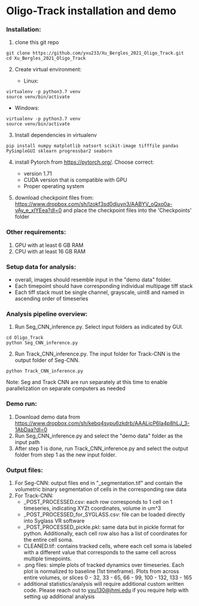 # Oligo-Track installation and demo

### Installation:
1. clone this git repo
```
git clone https://github.com/yxu233/Xu_Bergles_2021_Oligo_Track.git
cd Xu_Bergles_2021_Oligo_Track
```

2. Create virtual environment:

	- Linux:
```
virtualenv -p python3.7 venv
source venv/bin/activate
```

- Windows:



```
virtualenv -p python3.7 venv
source venv/bin/activate
```

3. Install dependencies in virtualenv
```
pip install numpy matplotlib natsort scikit-image tifffile pandas PySimpleGUI sklearn progressbar2 seaborn
```

4. install Pytorch from https://pytorch.org/. Choose correct:
	- version 1.71
	- CUDA version that is compatible with GPU
	- Proper operating system

5. download checkpoint files from:  https://www.dropbox.com/sh/lzokf3sd0diuyn3/AABYV_oQxo0a-vAy_e_xIYEea?dl=0 and place the checkpoint files into the 'Checkpoints' folder


### Other requirements:
1. GPU with at least 6 GB RAM
2. CPU with at least 16 GB RAM
   
### Setup data for analysis:
* overall, images should resemble input in the "demo data" folder.
* Each timepoint should have corresponding individual multipage tiff stack
* Each tiff stack must be single channel, grayscale, uint8 and named in ascending order of timeseries
   
### Analysis pipeline overview:
1. Run Seg_CNN_inference.py. Select input folders as indicated by GUI.
```
cd Oligo_Track
python Seg_CNN_inference.py
```

2. Run Track_CNN_inference.py. The input folder for Track-CNN is the output folder of Seg-CNN.
```
python Track_CNN_inference.py
```

Note: Seg and Track CNN are run separately at this time to enable parallelization on separate computers as needed


### Demo run:
1. Download demo data from https://www.dropbox.com/sh/kebq4sypu6zkdrb/AAALicP6Ia4p8hLJ_3-1AbDaa?dl=0
2. Run Seg_CNN_inference.py and select the "demo data" folder as the input path
3. After step 1 is done, run Track_CNN_inference.py and select the output folder from step 1 as the new input folder.


### Output files:
1. For Seg-CNN: output files end in "_segmentation.tif" and contain the volumetric binary segmentation of cells in the corresponding raw data
2. For Track-CNN:
	- _POST_PROCESSED.csv: each row corresponds to 1 cell on 1 timeseries, indicating XYZt coordinates, volume in um^3
	- _POST_PROCESSED_for_SYGLASS.csv: file can be loaded directly into Syglass VR software
	- _POST_PROCESSED_pickle.pkl: same data but in pickle format for python. Additionally, each cell row also has a list of coordinates for the entire cell soma.
	- CLEANED.tif: contains tracked cells, where each cell soma is labeled with a different value that corresponds to the same cell across multiple timepoints.
 	- .png files: simple plots of tracked dynamics over timeseries. Each plot is normalized to baseline (1st timeframe). Plots from across entire volumes, or slices 0 - 32, 33 - 65, 66 - 99, 100 - 132, 133 - 165
	- additional statistics/analysis will require additional custom written code. Please reach out to yxu130@jhmi.edu if you require help with setting up additional analysis
	



 
